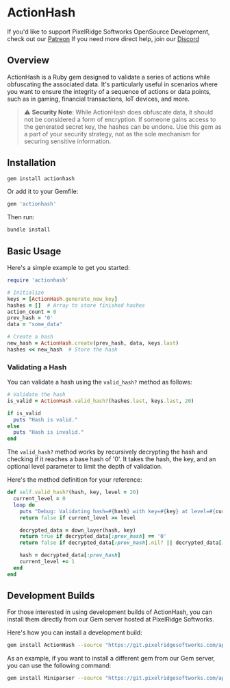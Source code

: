 # ActionHash
If you'd like to support PixelRidge Softworks OpenSource Development, check out our [Patreon](https://patreon.com/PixelRidgeSoftworksOSP)
If you need more direct help, join our [Discord](https://discord.gg/SQeWBWS8v4)

## Overview

ActionHash is a Ruby gem designed to validate a series of actions while obfuscating the associated data. It's particularly useful in scenarios where you want to ensure the integrity of a sequence of actions or data points, such as in gaming, financial transactions, IoT devices, and more.

> :warning: **Security Note**: While ActionHash does obfuscate data, it should not be considered a form of encryption. If someone gains access to the generated secret key, the hashes can be undone. Use this gem as a part of your security strategy, not as the sole mechanism for securing sensitive information.

## Installation

```bash
gem install actionhash
```

Or add it to your Gemfile:

```ruby
gem 'actionhash'
```

Then run:

```bash
bundle install
```

## Basic Usage

Here's a simple example to get you started:

```ruby
require 'actionhash'

# Initialize
keys = [ActionHash.generate_new_key]
hashes = []  # Array to store finished hashes
action_count = 0
prev_hash = '0'
data = "some_data"

# Create a hash
new_hash = ActionHash.create(prev_hash, data, keys.last)
hashes << new_hash  # Store the hash
```

### Validating a Hash

You can validate a hash using the `valid_hash?` method as follows:

```ruby
# Validate the hash
is_valid = ActionHash.valid_hash?(hashes.last, keys.last, 20)

if is_valid
  puts "Hash is valid."
else
  puts "Hash is invalid."
end
```

The `valid_hash?` method works by recursively decrypting the hash and checking if it reaches a base hash of '0'. It takes the hash, the key, and an optional level parameter to limit the depth of validation.

Here's the method definition for your reference:

```ruby
def self.valid_hash?(hash, key, level = 20)
  current_level = 0
  loop do
    puts "Debug: Validating hash=#{hash} with key=#{key} at level=#{current_level}"
    return false if current_level >= level

    decrypted_data = down_layer(hash, key)
    return true if decrypted_data[:prev_hash] == '0'
    return false if decrypted_data[:prev_hash].nil? || decrypted_data[:prev_hash].empty?

    hash = decrypted_data[:prev_hash]
    current_level += 1
  end
end
```

## Development Builds

For those interested in using development builds of ActionHash, you can install them directly from our Gem server hosted at PixelRidge Softworks.

Here's how you can install a development build:

```bash
gem install ActionHash --source "https://git.pixelridgesoftworks.com/api/packages/PixelRidge-Softworks/rubygems"
```

As an example, if you want to install a different gem from our Gem server, you can use the following command:

```bash
gem install Miniparser --source "https://git.pixelridgesoftworks.com/api/packages/PixelRidge-Softworks/rubygems"
```

